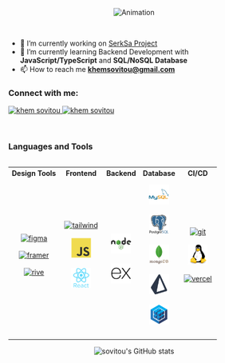
<!-- Banner -->
<p align="center">
  <img alt="Animation" width="1200" height = "250" src="https://res.cloudinary.com/dgpv3tawm/image/upload/v1747270926/dc3ecdab0fa15f3bd29d1e20718648e6_udw15q.gif"/>
</p>

<!-- Typing SVG -->
<!---
<p align="center">
  <a href="https://git.io/typing-svg">
    <img src="https://readme-typing-svg.demolab.com?font=Poppins&size=30&pause=1000&width=400&lines=Hi+there+%F0%9F%99%8B%E2%80%8D%E2%99%82%EF%B8%8F%2C+I'm+Sovitou+" alt="Typing SVG" />
  </a>
  -->
</p>
<br>
<!-- About Me -->
<p>
  
- 🔭 I’m currently working on [SerkSa Project](https://serksa.tech/)
- 🌱 I’m currently learning Backend Development with **JavaScript/TypeScript** and **SQL/NoSQL Database**
- 📫 How to reach me **khemsovitou@gmail.com**
</p>

<!-- Social Media -->
<h3 align="left">Connect with me:</h3>
<p align="left">
  <a href="https://linkedin.com/in/khem sovitou" target="_blank">
    <img src="https://raw.githubusercontent.com/rahuldkjain/github-profile-readme-generator/master/src/images/icons/Social/linked-in-alt.svg" alt="khem sovitou" height="30" width="40" />
  </a>
  <a href="https://fb.com/khem sovitou" target="_blank">
    <img src="https://raw.githubusercontent.com/rahuldkjain/github-profile-readme-generator/master/src/images/icons/Social/facebook.svg" alt="khem sovitou" height="30" width="40" />
  </a>
</p>
<br>

<!-- Languages and Tools -->
<h3 align="left">Languages and Tools</h3>

<table align="left" style="width: 100%; border-collapse: collapse;">
  <tr>
    <th>Design Tools</th>
    <th>Frontend</th>
    <th>Backend</th>
    <th>Database</th>
    <th>CI/CD</th>
  </tr>
  <tr>
    <td align="center" style="padding: 10px;">
      <a href="https://www.figma.com/" target="_blank" rel="noreferrer">
        <img src="https://www.vectorlogo.zone/logos/figma/figma-icon.svg" alt="figma" width="40" height="40"/>
      </a><br><br>
      <a href="https://www.framer.com/" target="_blank" rel="noreferrer">
        <img src="https://www.vectorlogo.zone/logos/framer/framer-icon.svg" alt="framer" width="40" height="40"/>
      </a><br><br>
      <a href="https://rive.app/" target="_blank" rel="noreferrer">
        <img src="https://res.cloudinary.com/dgpv3tawm/image/upload/v1747271172/58453772_xcgj3s.png" alt="rive" width="40" height="40"/>
      </a><br><br>
    </td>
    <td align="center" style="padding: 10px;">
      <a href="https://tailwindcss.com/" target="_blank" rel="noreferrer">
        <img src="https://www.vectorlogo.zone/logos/tailwindcss/tailwindcss-icon.svg" alt="tailwind" width="40" height="40"/>
      </a><br><br>
      <a href="https://developer.mozilla.org/en-US/docs/Web/JavaScript" target="_blank" rel="noreferrer">
        <img src="https://raw.githubusercontent.com/devicons/devicon/master/icons/javascript/javascript-original.svg" alt="javascript" width="40" height="40"/>
      </a><br><br>
      <a href="https://reactjs.org/" target="_blank" rel="noreferrer">
        <img src="https://raw.githubusercontent.com/devicons/devicon/master/icons/react/react-original-wordmark.svg" alt="react" width="40" height="40"/>
      </a><br><br>
    </td>
    <td align="center" style="padding: 10px;">
      <a href="https://nodejs.org" target="_blank" rel="noreferrer">
        <img src="https://raw.githubusercontent.com/devicons/devicon/master/icons/nodejs/nodejs-original-wordmark.svg" alt="nodejs" width="40" height="40"/>
      </a><br><br>
      <a href="https://expressjs.com" target="_blank" rel="noreferrer">
        <img src="https://raw.githubusercontent.com/devicons/devicon/master/icons/express/express-original.svg" alt="express" width="40" height="40"/>
      </a><br>
    </td>
    <td align="center" style="padding: 10px;">
      <a href="https://www.mysql.com/" target="_blank" rel="noreferrer">
        <img src="https://raw.githubusercontent.com/devicons/devicon/master/icons/mysql/mysql-original-wordmark.svg" alt="mysql" width="40" height="40"/>
      </a><br><br>
      <a href="https://www.postgresql.org/" target="_blank" rel="noreferrer">
        <img src="https://raw.githubusercontent.com/devicons/devicon/master/icons/postgresql/postgresql-original-wordmark.svg" alt="postgresql" width="40" height="40"/>
      </a><br><br>
      <a href="https://www.mongodb.com/" target="_blank" rel="noreferrer">
        <img src="https://raw.githubusercontent.com/devicons/devicon/master/icons/mongodb/mongodb-original-wordmark.svg" alt="mongodb" width="40" height="40"/>
      </a><br><br>
      <a href="https://www.prisma.io/" target="_blank" rel="noreferrer">
        <img src="https://raw.githubusercontent.com/devicons/devicon/master/icons/prisma/prisma-original.svg" alt="prisma" width="40" height="40"/>
      </a><br><br>
      <a href="https://sequelize.org/" target="_blank" rel="noreferrer">
        <img src="https://raw.githubusercontent.com/devicons/devicon/master/icons/sequelize/sequelize-original.svg" alt="sequelize" width="40" height="40"/>
      </a><br><br>
    </td>
    <td align="center" style="padding: 10px;">
      <a href="https://git-scm.com/" target="_blank" rel="noreferrer">
        <img src="https://www.vectorlogo.zone/logos/git-scm/git-scm-icon.svg" alt="git" width="40" height="40"/>
      </a><br><br>
      <a href="https://www.linux.org/" target="_blank" rel="noreferrer">
        <img src="https://raw.githubusercontent.com/devicons/devicon/master/icons/linux/linux-original.svg" alt="linux" width="40" height="40"/>
      </a><br><br>
      <a href="https://vercel.com/" target="_blank" rel="noreferrer">
        <img src="https://logowik.com/content/uploads/images/vercel1868.jpg" alt="vercel" width="40" height="40"/>
      </a><br><br>
    </td>
  </tr>
</table>

<!-- GitHub Stats Card -->
<p align="center">
  <img src="https://github-readme-stats.vercel.app/api?username=sovitou&show_icons=true&theme=radical" alt="sovitou's GitHub stats" />
</p>
